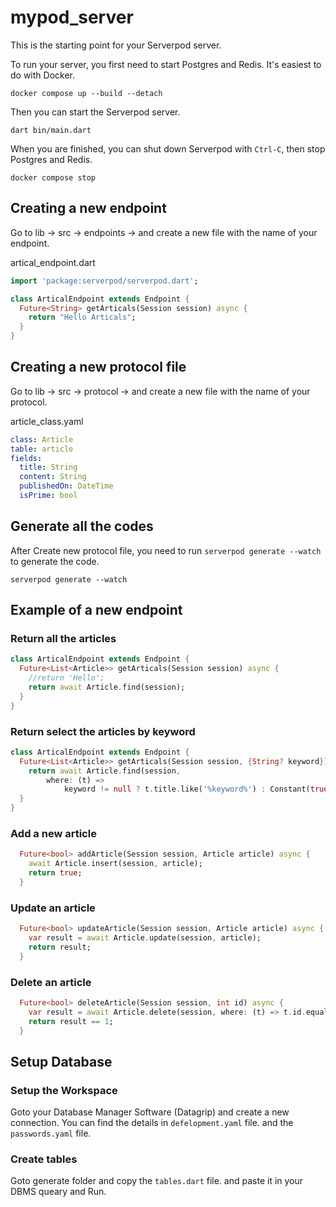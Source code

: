 # mypod_server

This is the starting point for your Serverpod server.

To run your server, you first need to start Postgres and Redis. It's easiest to do with Docker.

    docker compose up --build --detach

Then you can start the Serverpod server.

    dart bin/main.dart

When you are finished, you can shut down Serverpod with `Ctrl-C`, then stop Postgres and Redis.

    docker compose stop

## Creating a new endpoint

Go to lib -> src -> endpoints -> and create a new file with the name of your endpoint.

artical_endpoint.dart

```dart
import 'package:serverpod/serverpod.dart';

class ArticalEndpoint extends Endpoint {
  Future<String> getArticals(Session session) async {
    return "Hello Articals";
  }
}
```

## Creating a new protocol file

Go to lib -> src -> protocol -> and create a new file with the name of your protocol.

article_class.yaml

```yaml
class: Article
table: article
fields:
  title: String
  content: String
  publishedOn: DateTime
  isPrime: bool
```

## Generate all the codes

After Create new protocol file, you need to run `serverpod generate --watch` to generate the code.

    serverpod generate --watch

## Example of a new endpoint

### Return all the articles

```dart
class ArticalEndpoint extends Endpoint {
  Future<List<Article>> getArticals(Session session) async {
    //return 'Hello';
    return await Article.find(session);
  }
}
```

### Return select the articles by keyword

```dart
class ArticalEndpoint extends Endpoint {
  Future<List<Article>> getArticals(Session session, {String? keyword}) async {
    return await Article.find(session,
        where: (t) =>
            keyword != null ? t.title.like('%keyword%') : Constant(true));
  }
}
```

### Add a new article

```dart
  Future<bool> addArticle(Session session, Article article) async {
    await Article.insert(session, article);
    return true;
  }
```

### Update an article

```dart
  Future<bool> updateArticle(Session session, Article article) async {
    var result = await Article.update(session, article);
    return result;
  }
```

### Delete an article

```dart
  Future<bool> deleteArticle(Session session, int id) async {
    var result = await Article.delete(session, where: (t) => t.id.equals(id));
    return result == 1;
  }
```

## Setup Database

### Setup the Workspace

Goto your Database Manager Software (Datagrip) and create a new connection.
You can find the details in `defelopment.yaml` file. and the `passwords.yaml` file.

### Create tables

Goto generate folder and copy the `tables.dart` file. and paste it in your DBMS queary and Run.
